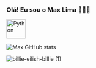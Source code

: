 ### Olá! Eu sou o Max Lima 🙋🏻‍♂️  
<p align="left">
    <img alt="Python" title="Python" width="50px" src="https://cdn.jsdelivr.net/gh/devicons/devicon/icons/python/python-original.svg" />
</p>

![Max GitHub stats](https://github-readme-stats.vercel.app/api?username=maxlima13&show_icons=true&theme=tokyonight)


![billie-eilish-billie (1)](https://github.com/user-attachments/assets/99898e93-ad2d-4666-9d52-4bda1ae7ae92)


